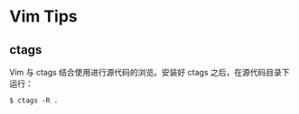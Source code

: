 # Vim Tips

## ctags

Vim 与 ctags 结合使用进行源代码的浏览。安装好 ctags 之后，在源代码目录下运行：

``` shell
$ ctags -R .
```


